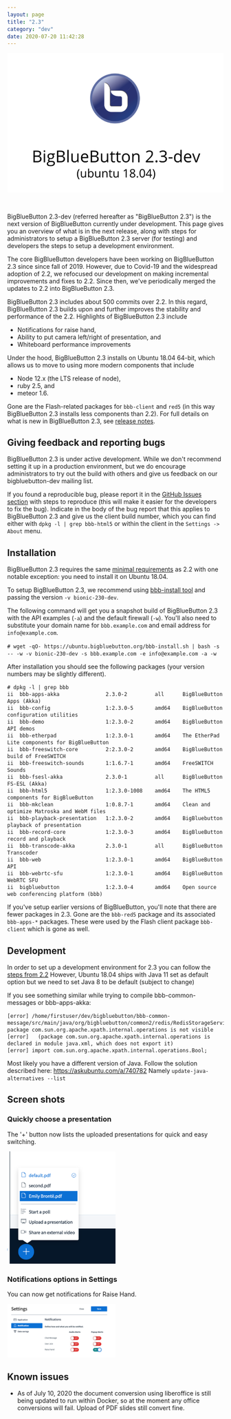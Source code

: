 ```yaml
---
layout: page
title: "2.3"
category: "dev"
date: 2020-07-20 11:42:28
---
```


<p align="center">
  <img src="/images/23-header.png"/>
</p><br>

BigBlueButton 2.3-dev (referred hereafter as "BigBlueButton 2.3") is the next version of BigBlueButton currently under development.  This page gives you an overview of what is in the next release, along with steps for administrators to setup a BigBlueButton 2.3 server (for testing) and developers the steps to setup a development environment.

The core BigBlueButton developers have been working on BigBlueButton 2.3 since since fall of 2019.  However, due to Covid-19 and the widespread adoption of 2.2, we refocused our development on making incremental improvements and fixes to 2.2.  Since then, we've periodically merged the updates to 2.2 into BigBlueButton 2.3.

BigBlueButton 2.3 includes about 500 commits over 2.2.  In this regard, BigBlueButton 2.3 builds upon and further improves the stability and performance of the 2.2.  Highlights of BigBlueButton 2.3 include

  * Notifications for raise hand,
  * Ability to put camera left/right of presentation, and
  * Whiteboard performance improvements

Under the hood, BigBlueButton 2.3 installs on Ubuntu 18.04 64-bit, which allows us to move to using more modern components that include

  * Node 12.x (the LTS release of node), 
  * ruby 2.5, and 
  * meteor 1.6.  

Gone are the Flash-related packages for `bbb-client` and `red5` (in this way BigBlueButton 2.3 installs less components than 2.2).  For full details on what is new in BigBlueButton 2.3, see [release notes](https://github.com/bigbluebutton/bigbluebutton/releases/tag/v2.3-alpha-1).

## Giving feedback and reporting bugs
BigBlueButton 2.3 is under active development.  While we don't recommend setting it up in a production environment, but we do encourage administrators to try out the build with others and give us feedback on our bigbluebutton-dev mailing list.  

If you found a reproducible bug,  please report it in the [GitHub Issues section](https://github.com/bigbluebutton/bigbluebutton/issues) with steps to reproduce (this will make it easier for the developers to fix the bug).  Indicate in the body of the bug report that this applies to BigBlueButton 2.3 and give us the client build number, which you can find either with `dpkg -l | grep bbb-html5` or within the client in the `Settings -> About` menu.


## Installation
BigBlueButton 2.3 requires the same [minimal requirements]( https://docs.bigbluebutton.org/2.2/install.html#minimum-server-requirements) as 2.2 with one notable exception: you need to install it on Ubuntu 18.04.

To setup BigBlueButton 2.3, we recommend using [bbb-install tool](https://github.com/bigbluebutton/bbb-install) and passing the version `-v bionic-230-dev`.

The following command will get you a snapshot build of BigBlueButton 2.3 with the API examples (`-a`) and the default firewall (`-w`).  You'll also need to substitute your domain name for `bbb.example.com` and email address for `info@example.com`.

`# wget -qO- https://ubuntu.bigbluebutton.org/bbb-install.sh | bash -s -- -w -v bionic-230-dev -s bbb.example.com -e info@example.com -a -w`

After installation you should see the following packages (your version numbers may be slightly different).

```
# dpkg -l | grep bbb
ii  bbb-apps-akka               2.3.0-2         all      BigBlueButton Apps (Akka)
ii  bbb-config                  1:2.3.0-5       amd64    BigBlueButton configuration utilities
ii  bbb-demo                    1:2.3.0-2       amd64    BigBlueButton API demos
ii  bbb-etherpad                1:2.3.0-1       amd64    The EtherPad Lite components for BigBlueButton
ii  bbb-freeswitch-core         2:2.3.0-2       amd64    BigBlueButton build of FreeSWITCH
ii  bbb-freeswitch-sounds       1:1.6.7-1       amd64    FreeSWITCH Sounds
ii  bbb-fsesl-akka              2.3.0-1         all      BigBlueButton FS-ESL (Akka)
ii  bbb-html5                   1:2.3.0-1008    amd64    The HTML5 components for BigBlueButton
ii  bbb-mkclean                 1:0.8.7-1       amd64    Clean and optimize Matroska and WebM files
ii  bbb-playback-presentation   1:2.3.0-2       amd64    BigBluebutton playback of presentation
ii  bbb-record-core             1:2.3.0-3       amd64    BigBlueButton record and playback
ii  bbb-transcode-akka          2.3.0-1         all      BigBlueButton Transcoder
ii  bbb-web                     1:2.3.0-1       amd64    BigBlueButton API
ii  bbb-webrtc-sfu              1:2.3.0-1       amd64    BigBlueButton WebRTC SFU
ii  bigbluebutton               1:2.3.0-4       amd64    Open source web conferencing platform (bbb)
```

If you've setup earlier versions of BigBlueButton, you'll note that there are fewer packages in 2.3.  Gone are the `bbb-red5` package and its associated `bbb-apps-*` packages.  These were used by the Flash client package `bbb-client` which is gone as well.

## Development
In order to set up a development environment for 2.3 you can follow the [steps from 2.2](https://docs.bigbluebutton.org/2.2/dev.html)
However, Ubuntu 18.04 ships with Java 11 set as default option but we need to set Java 8 to be default (subject to change)

If you see something similar while trying to compile bbb-common-messages or bbb-apps-akka:

```
[error] /home/firstuser/dev/bigbluebutton/bbb-common-message/src/main/java/org/bigbluebutton/common2/redis/RedisStorageService.java:25:1: package com.sun.org.apache.xpath.internal.operations is not visible
[error]   (package com.sun.org.apache.xpath.internal.operations is declared in module java.xml, which does not export it)
[error] import com.sun.org.apache.xpath.internal.operations.Bool;
```

Most likely you have a different version of Java. Follow the solution described here: 
https://askubuntu.com/a/740782
Namely `update-java-alternatives --list`


## Screen shots

### Quickly choose a presentation

The '+' button now lists the uploaded presentations for quick and easy switching.

<img src="/images/22-choose-presentation.png" alt="Choose Presentation" width="50%" height="50%">

### Notifications options in Settings

You can now get notifications for Raise Hand.

<img src="/images/22-settings-notifications.png" alt="Notifications options" width="50%" height="50%">


## Known issues
- As of July 10, 2020 the document conversion using liberoffice is still being updated to run within Docker, so at the moment any office conversions will fail.  Upload of PDF slides still convert fine.



